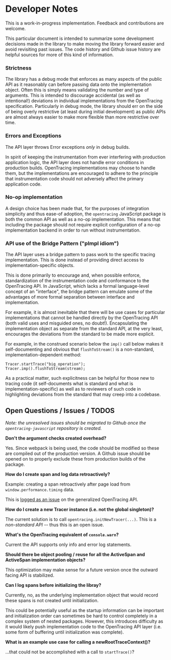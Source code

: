 # Developer Notes

This is a work-in-progress implementation. Feedback and contributions are welcome.

This particular document is intended to summarize some development decisions made in the library to make moving the library forward easier and avoid revisiting past issues. The code history and Github issue history are helpful sources for more of this kind of information.

### Strictness

The library has a debug mode that enforces as many aspects of the public API as it reasonably can before passing data onto the implementation object. Often this is simply means validating the number and type of arguments. This is intended to discourage accidental (as well as intentional!) deviations in individual implementations from the OpenTracing specification. Particularly in debug mode, the library should err on the side of being overly restrictive (at least during initial development) as public APIs are almost always easier to make more flexible than more restrictive over time.

### Errors and Exceptions

The API layer throws Error exceptions *only* in debug builds.

In spirit of keeping the instrumentation from ever interfering with production application logic, the API layer does not handle error conditions in production builds. OpenTracing implementations may choose to handle them, but the implementations are encouraged to adhere to the principle that instrumentation code should not adversely affect the primary application code.

### No-op implementation

A design choice has been made that, for the purposes of integration simplicity and thus ease-of adoption, the `opentracing` JavaScript package is both the common API as well as a no-op implementation. This means that including the package should not require explicit configuration of a no-op implementation backend in order to run without instrumentation.

### API use of the Bridge Pattern ("pImpl idiom")

The API layer uses a bridge pattern to pass work to the specific tracing implementation. This is done instead of providing direct access to implementation-specific objects.

This is done primarily to encourage and, when possible enforce, standardization of the instrumentation code and conformance to the OpenTracing API. In JavaScript, which lacks a formal language-level concept of an "interface", the bridge pattern can emulate some of the advantages of more formal separation between interface and implementation.

For example, it is almost inevitable that there will be use cases for particular implementations that cannot be handled directly by the OpenTracing API (both valid uses and misguided ones, no doubt!). Encapsulating the implementation object as separate from the standard API, at the very least, encourages the deviations from the standard to be made more explicit.

For example, in the construed scenario below the `imp()` call below makes it self-documenting and obvious that `flushToStream()` is a non-standard, implementation-dependent method:

```
Tracer.startTrace("big_operation");
Tracer.imp().flushToStream(stream);
```

As a practical matter, such explicitness can be helpful for those new to tracing code (it self-documents what is standard and what is implementation-specific) as well as to reviewers of such code in highlighting deviations from the standard that may creep into a codebase.

## Open Questions / Issues / TODOS

*Note: the unresolved issues should be migrated to Github once the `opentracing-javascript` repository is created.*

**Don't the argument checks created overhead?**

Yes. Since webpack is being used, the code should be modified so these are compiled out of the production version.  A Github issue should be opened on to properly exclude these from production builds of the package.

**How do I create span and log data retroactively?**

Example: creating a span retroactively after page load from `window.performance.timing` data.

This is [logged as an issue](https://github.com/opentracing/opentracing.github.io/issues/20) on the generalized OpenTracing API.

**How do I create a new Tracer instance (i.e. not the global singleton)?**

The current solution is to call `opentracing.initNewTracer(...)`.  This is a *non-standard API* -- thus this is an open issue.

**What's the OpenTracing equivalent of `console.warn`?**

Current the API supports only info and error log statements.

**Should there be object pooling / reuse for all the ActiveSpan and ActiveSpan implementation objects?**

This optimization may make sense for a future version once the outward facing API is stabilized.

**Can I log spans before initializing the libray?**

Currently, no, as the underlying implementation object that would record these spans is not created until initialization.

This could be potentially useful as the startup information can be important and initialization order can sometimes be hard to control completely in a complex system of nested packages. However, this introduces difficulty as it would likely push implementation code to the OpenTracing API layer (i.e. some form of buffering until initialization was complete).

**What is an example use case for calling a newRootTraceContext()?**

...that could not be accomplished with a call to `startTrace()`?
